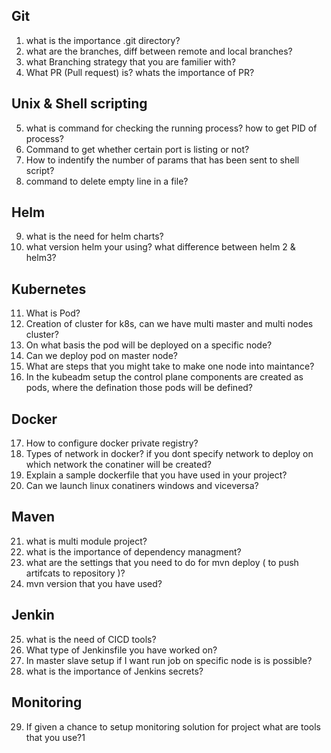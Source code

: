 Git
------
1. what is the importance .git directory?
2. what are the branches, diff between remote and local branches?
3. what Branching strategy that you are familier with? 
4. What PR (Pull request) is? whats the importance of PR?

Unix & Shell scripting 
-----------
5. what is command for checking the running process? how to get PID of process?
6. Command to get whether certain port is listing or not?
7. How to indentify the number of params that has been sent to shell script?
8. command to delete empty line in a file?

Helm
---
9. what is the need for helm charts?
10. what version helm your using? what difference between helm 2 & helm3?

Kubernetes
-----
11. What is Pod?
12. Creation of cluster for k8s, can we have multi master and multi nodes cluster?
13. On what basis the pod will be deployed on a specific node?
14. Can we deploy pod on master node?
15. What are steps that you might take to make one node into maintance?
16. In the kubeadm setup the control plane components are created as pods, where the defination those pods will be defined?

Docker
-----
17. How to configure docker private registry?
18. Types of network in docker? if you dont specify network to deploy on which network the conatiner will be created?
19. Explain a sample dockerfile that you have used in your project?
20. Can we launch linux conatiners windows and viceversa?

Maven
----
21. what is multi module project?
22. what is the importance of dependency managment?
23. what are the settings that you need to do for mvn deploy ( to push artifcats to repository )?
24. mvn version that you have used?

Jenkin
---
25. what is the need of CICD tools?
26. What type of Jenkinsfile you have worked on?
27. In master slave setup if I want run job on specific node is is possible?
28. what is the importance of Jenkins secrets?

Monitoring
----
29. If given a chance to setup monitoring solution for project what are tools that you use?1
